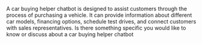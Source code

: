 A car buying helper chatbot is designed to assist customers through the process of purchasing a vehicle. It can provide information about different car models, financing options, schedule test drives, and connect customers with sales representatives. Is there something specific you would like to know or discuss about a car buying helper chatbot
